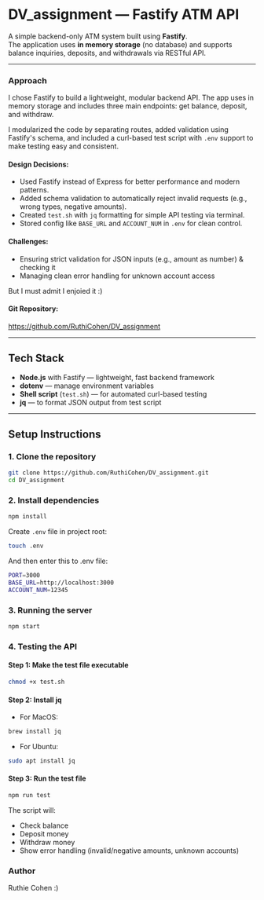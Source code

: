 # DV_assignment — Fastify ATM API

A simple backend-only ATM system built using **Fastify**.  
The application uses **in memory storage** (no database) and supports balance inquiries, deposits, and withdrawals via RESTful API.

---

### Approach
I chose Fastify to build a lightweight, modular backend API. The app uses in memory storage and includes three main endpoints: get balance, deposit, and withdraw. 

I modularized the code by separating routes, added validation using Fastify's schema, and included a curl-based test script with `.env` support to make testing easy and consistent.

#### Design Decisions:
- Used Fastify instead of Express for better performance and modern patterns.
- Added schema validation to automatically reject invalid requests (e.g., wrong types, negative amounts).
- Created `test.sh` with `jq` formatting for simple API testing via terminal.
- Stored config like `BASE_URL` and `ACCOUNT_NUM` in `.env` for clean control.

#### Challenges:
- Ensuring strict validation for JSON inputs (e.g., amount as number) & checking it
- Managing clean error handling for unknown account access

But I must admit I enjoied it :) 

#### Git Repository:
https://github.com/RuthiCohen/DV_assignment

---

## Tech Stack

- **Node.js** with Fastify — lightweight, fast backend framework
- **dotenv** — manage environment variables
- **Shell script** (`test.sh`) — for automated curl-based testing
- **jq** — to format JSON output from test script

---

## Setup Instructions

### 1. Clone the repository

```bash
git clone https://github.com/RuthiCohen/DV_assignment.git
cd DV_assignment
```

### 2. Install dependencies
```bash
npm install
```

Create `.env` file in project root:
```bash
touch .env
```
 
And then enter this to .env file:
```bash
PORT=3000
BASE_URL=http://localhost:3000
ACCOUNT_NUM=12345
```

### 3. Running the server
```bash
npm start
```

### 4. Testing the API
#### Step 1: Make the test file executable
```bash
chmod +x test.sh
```

#### Step 2: Install jq
- For MacOS: 
```bash
brew install jq
```

- For Ubuntu: 
```bash
sudo apt install jq
```
#### Step 3: Run the test file
```bash
npm run test
```

The script will:
- Check balance
- Deposit money
- Withdraw money
- Show error handling (invalid/negative amounts, unknown accounts)

### Author
Ruthie Cohen :) 




